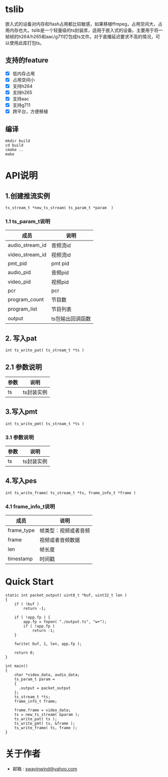 # tslib
嵌入式的设备对内存和flash占用都比较敏感，如果移植ffmpeg，占用空间大，占用内存也大。tslib是一个轻量级的ts封装库，适用于嵌入式的设备。主要用于将一帧帧的h264/h265和aac/g711打包成ts文件。对于直播延迟要求不高的情况，可以使用此库打包ts。
## 支持的feature
- [x] 低内存占用
- [x] 占用空间小
- [x] 支持h264
- [x] 支持h265
- [x] 支持aac
- [x] 支持g711
- [x] 跨平台，方便移植

## 编译
```
mkdir build
cd build
cmake ..
make
```

# API说明
## 1.创建推流实例
```
ts_stream_t *new_ts_stream( ts_param_t *param  )
```
### 1.1 ts_param_t说明

成员 | 说明 
---|---
audio_stream_id | 音频流id 
video_stream_id | 视频流id
pmt_pid | pmt pid 
audio_pid | 音频pid
video_pid | 视频pid
pcr | pcr
program_count | 节目数
program_list | 节目列表
output | ts包输出回调函数


## 2. 写入pat
```
int ts_write_pat( ts_stream_t *ts )
```
## 2.1 参数说明
参数 | 说明
---|---
ts | ts封装实例

## 3.写入pmt
```
int ts_write_pmt( ts_stream_t *ts )
```
### 3.1 参数说明
参数 | 说明
---|---
ts | ts封装实例

## 4.写入pes
```
int ts_write_frame( ts_stream_t *ts, frame_info_t *frame )
```
### 4.1 frame_info_t说明

成员 | 说明
---|---
frame_type | 帧类型：视频或者音频
frame | 视频或者音频数据
len | 帧长度
timestamp | 时间戳

# Quick Start

```
static int packet_output( uint8_t *buf, uint32_t len )
{
    if ( !buf )
        return -1;

    if ( !app.fp ) {
        app.fp = fopen( "./output.ts", "w+");
        if ( !app.fp )
            return -1;
    }

    fwrite( buf, 1, len, app.fp );

    return 0;
}

int main()
{
    char *video_data, audio_data;
    ts_param_t param = 
    {
      .output = packet_output
    };
    ts_stream_t *ts;
    frame_info_t frame;
    
    frame.frame = video_data;
    ts = new_ts_stream( &param );
    ts_write_pat( ts );
    ts_write_pmt( ts, &frame );
    ts_write_frame( ts, frame );
}
```

# 关于作者
- 邮箱 : swayinwind@yahoo.com
